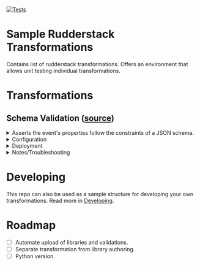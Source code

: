 [![Tests](https://github.com/ifoukarakis/rudderstack-transformations/actions/workflows/test.yml/badge.svg)](https://github.com/ifoukarakis/rudderstack-transformations/actions/workflows/test.yml)

# Sample Rudderstack Transformations

Contains list of rudderstack transformations. Offers an environment that allows unit testing individual transformations.

# Transformations

## Schema Validation ([source](src/validation.js))

<details>
<summary>Asserts the event's properties follow the constraints of a JSON schema.</summary> 

One of the most common challenges when gathering data is agreement between all involved stakeholders on the format, structure, and semantics of data. One popular solution is to apply "data contracts" to ensure that different systems or components communicate effectively and accurately. The `validation` transformation uses JSON Schema specification to assert that event's [properties](https://www.rudderstack.com/docs/event-spec/standard-events/track/#properties) obey the agreed constraints.

Events that fail to comply with the agreed constraint can either be dropped or re-routed to a different destination for debugging.
</details>

<details>
<summary>Configuration</summary> 

**Drop events in case there's no schema registered**

Simply add `false` as an argument to `Contracts` constructor:

`const contracts = new Contracts(true);`

**Register schemas for event**

Schemas can be loaded either from URLs or from JSON objects. For example, the following validation function registers two schemas for two events from two different URLs:
```js
export async function transformBatch(events, metadata) {
    // Create a registry for schemas
    const contracts = new Contracts();
    // Register schema for event "Add To Cart" from a URL
    await contracts.registerSchemaFromURL("Add To Cart", "https://raw.githubusercontent.com/ifoukarakis/tests/main/product.json");
    // Register a different schema for event "User Registered" from a URL
    await contracts.registerSchemaFromURL("User Registered", "https://raw.githubusercontent.com/ifoukarakis/tests/main/person.json");
    // Register more events here.

    return events.filter(event => contracts.validateProperties(event))
}
```

In the following example, a single schema is registered from a JSON Object:

```js
const productSchema = {
    "$id": "https://example.com/person.schema.json",
    "$schema": "https://json-schema.org/draft/2020-12/schema",
    "title": "Product",
    "type": "object",
    "properties": {
        "product_id": {
            "type": "string",
            "description": "The product's ID."
        },
        "name": {
            "type": "string",
            "description": "The person's last name."
        },
        "price": {
            "type": "string",
            "pattern": "^(0|([1-9]+[0-9]*))(\\.[0-9]{1,2})?$",
            "minLength": 1,
            "description": "The product's price.",
            "examples": [
                "0",
                "0.00",
                "0.05",
                "19.95",
                "255.5",
                "120000"
            ]
        }
    },
    "required": ["product_id", "name", "price"]
}

export async function transformBatch(events, metadata) {
    const contracts = new Contracts(true);
    await contracts.registerSchemaFromJSON("Add To Cart", productSchema);

    // Register more events here.
    return events.filter(event => contracts.validateProperties(event))
}
```

> Note: embedding the JSON schemas on the transformation's code should help improve performance, but might reduce readability of the code.

</details>

<details>
<summary>Deployment</summary>

1. Add the contents of [jsonschema.js](vendor/jsonschema.js) in a library ([instructions](https://www.rudderstack.com/docs/features/transformations/libraries/)). **IMPORTANT:** Make sure that the name of the library is `jsonschema`.
2. Add the contents of [validation.js](src/validation.js) to a new Javascript validation ([instructions](https://www.rudderstack.com/docs/features/transformations/#adding-a-transformation)).
3. Make sure that the configuration matches your expectations.
4. Connect the new transformation to the proper destination ([instructions](https://www.rudderstack.com/docs/features/transformations/#connecting-transformation-to-a-destination)).
</details>

<details>
<summary>Notes/Troubleshooting</summary>
- Only `JSONSchema draft-2020-12` is currently supported.
- Make sure that `await` is before the call to `contracts.registerSchemaFrom...`.
</details>


# Developing

This repo can also be used as a sample structure for developing your own transformations. Read more in [Developing](docs/Developing.md).

# Roadmap

- [ ] Automate upload of libraries and validations.
- [ ] Separate transformation from library authoring.
- [ ] Python version.